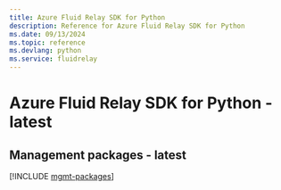```yaml
---
title: Azure Fluid Relay SDK for Python
description: Reference for Azure Fluid Relay SDK for Python
ms.date: 09/13/2024
ms.topic: reference
ms.devlang: python
ms.service: fluidrelay
---
```

# Azure Fluid Relay SDK for Python - latest

## Management packages - latest
[!INCLUDE [mgmt-packages](fluid-relay-mgmt-index.md)]